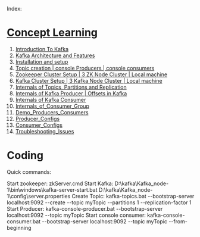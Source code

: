 Index:

# [Concept Learning](./1_concepts_learning.md)

1) [Introduction To Kafka](./src/main/learning/1_introduction)
2) [Kafka Architecture and Features](./src/main/learning/2_architecture)
3) [Installation and setup](./src/main/learning/3_InstallationAndSetup)
4) [Topic creation | console Producers | console consumers](./src/main/learning/4_TopicAndConsoleProducerConsumer)
5) [Zookeeper Cluster Setup | 3 ZK Node Cluster | Local machine](./src/main/learning/5_ZK_Cluster_Setup)
6) [Kafka Cluster Setup | 3 Kafka Node Cluster | Local machine](./src/main/learning/6_Kafka_Cluster_Setup)
7) [Internals of Topics, Partitions and Replication](./src/main/learning/7_InternalsOfTopicsPartitionsAndReplication)
8) [Internals of Kafka Producer | Offsets in Kafka](./src/main/learning/8_Internals_of_Kafka_Producer_Offsets_in_Kafka)
9) [Internals of Kafka Consumer](./src/main/learning/9_Internals_of_kafka_Consumer)
10) [Internals_of_Consumer_Group](./src/main/learning/10_Internals_of_Consumer_Group)
11) [Demo_Producers_Consumers](./src/main/learning/11_Demo_Producers_Consumers)
12) [Producer_Configs](./src/main/learning/12_Producer_configs)
13) [Consumer_Configs](./src/main/learning/13_Consumer_configs)
14) [Troubleshooting_Issues](./src/main/learning/14_troubleshooting_issues)


# Coding

Quick commands:

Start zookeeper: zkServer.cmd
Start Kafka: D:\kafka\Kafka_node-1\bin\windows\kafka-server-start.bat D:\kafka\Kafka_node-1\config\server.properties
Create Topic: kafka-topics.bat --bootstrap-server localhost:9092 --create --topic myTopic --partitions 1 --replication-factor 1
Start Producer: kafka-console-producer.bat --bootstrap-server localhost:9092  --topic myTopic
Start console consumer: kafka-console-consumer.bat --bootstrap-server localhost:9092  --topic myTopic --from-beginning
